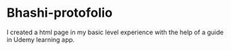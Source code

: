 # Bhashi-protofolio
I created a html page in my basic level experience with the help of a guide in Udemy learning app.
